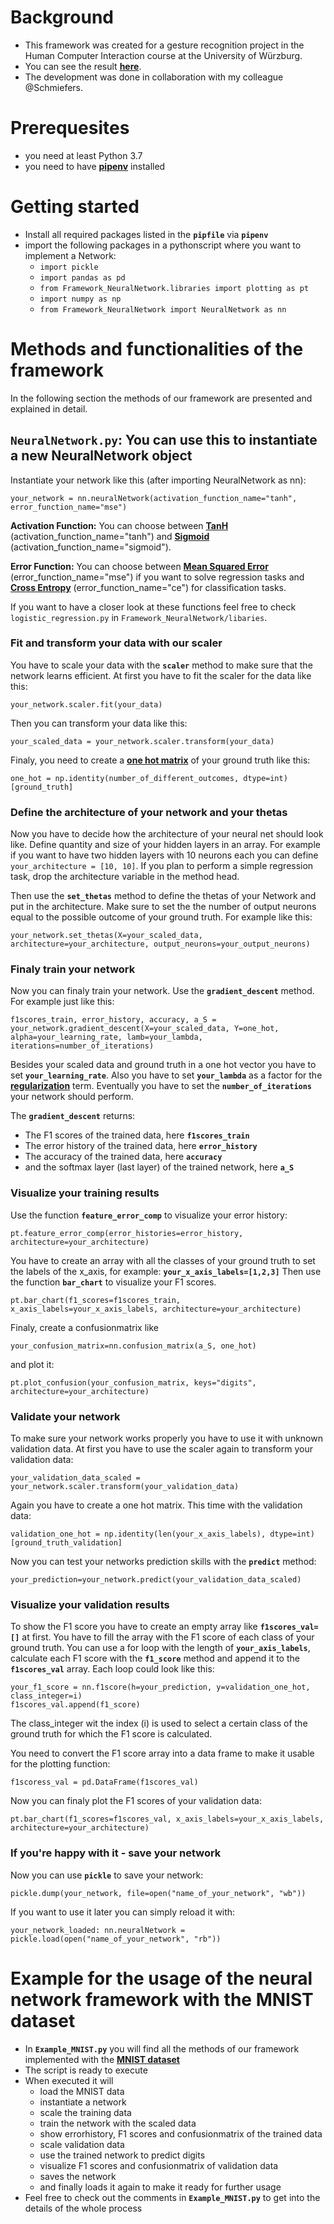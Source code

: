 # Background
* This framework was created for a gesture recognition project in the Human Computer Interaction course at the University of Würzburg.
* You can see the result **[here](https://www.youtube.com/watch?v=LjNq6iJn_EQ)**.
* The development was done in collaboration with my colleague @Schmiefers.

# Prerequesites
* you need at least Python 3.7
* you need to have **[pipenv](https://pypi.org/project/pipenv/)** installed


# Getting started
* Install all required packages listed in the **`pipfile`** via **`pipenv`**
* import the following packages in a pythonscript where you want to implement a Network:
    * `import pickle`
    * `import pandas as pd`
    * `from Framework_NeuralNetwork.libraries import plotting as pt`
    * `import numpy as np`
    * `from Framework_NeuralNetwork import NeuralNetwork as nn`


# Methods and functionalities of the framework
In the following section the methods of our framework are presented and explained in detail.



## `NeuralNetwork.py`: You can use this to instantiate a new NeuralNetwork object
Instantiate your network like this (after importing NeuralNetwork as nn):

    your_network = nn.neuralNetwork(activation_function_name="tanh", error_function_name="mse")

**Activation Function:** You can choose between **[TanH](https://machinelearningmastery.com/choose-an-activation-function-for-deep-learning/#:~:text=The%20hyperbolic%20tangent%20activation%20function,the%20range%20%2D1%20to%201.)** (activation_function_name="tanh") and **[Sigmoid](https://en.wikipedia.org/wiki/Sigmoid_function)** (activation_function_name="sigmoid").

**Error Function:** You can choose between **[Mean Squared Error](https://en.wikipedia.org/wiki/Mean_squared_error)** (error_function_name="mse") if you want to solve regression tasks and **[Cross Entropy](https://en.wikipedia.org/wiki/Cross_entropy)** (error_function_name="ce") for classification tasks.



If you want to have a closer look at these functions feel free to check `logistic_regression.py` in `Framework_NeuralNetwork/libaries`.


### Fit and transform your data with our scaler
You have to scale your data with the **`scaler`** method to make sure that the network learns efficient. At first you have to fit the scaler for the data like this: 

    your_network.scaler.fit(your_data)

Then you can transform your data like this:

    your_scaled_data = your_network.scaler.transform(your_data)

Finaly, you need to create a **[one hot matrix](https://machinelearningmastery.com/why-one-hot-encode-data-in-machine-learning/)** of your ground truth like this:

    one_hot = np.identity(number_of_different_outcomes, dtype=int)[ground_truth]

### Define the architecture of your network and your thetas
Now you have to decide how the architecture of your neural net should look like. Define quantity and size of your hidden layers in an array. For example if you want to have two hidden layers with 10 neurons each you can define `your_architecture = [10, 10]`. 
If you plan to perform a simple regression task, drop the architecture variable in the method head.

Then use the **`set_thetas`** method to define the thetas of your Network and put in the architecture. Make sure to set the the number of output neurons equal to the possible outcome of your ground truth. For example like this:

    your_network.set_thetas(X=your_scaled_data, architecture=your_architecture, output_neurons=your_output_neurons)

### Finaly train your network
Now you can finaly train your network. Use the **`gradient_descent`** method. For example just like this:

    f1scores_train, error_history, accuracy, a_S = your_network.gradient_descent(X=your_scaled_data, Y=one_hot, alpha=your_learning_rate, lamb=your_lambda, iterations=number_of_iterations)

Besides your scaled data and ground truth in a one hot vector you have to set **`your_learning_rate`**. Also you have to set **`your_lambda`** as a factor for the **[regularization](https://en.wikipedia.org/wiki/Regularization_(mathematics))** term. Eventually you have to set the **`number_of_iterations`** your network should perform.

The **`gradient_descent`** returns:
* The F1 scores of the trained data, here **`f1scores_train`**
* The error history of the trained data, here **`error_history`**
* The accuracy of the trained data, here **`accuracy`**
* and the softmax layer (last layer) of the trained network, here **`a_S`**


### Visualize your training results
Use the function **`feature_error_comp`** to visualize your error history:
    
    pt.feature_error_comp(error_histories=error_history, architecture=your_architecture)

You have to create an array with all the classes of your ground truth to set the labels of the x_axis, for example: **`your_x_axis_labels=[1,2,3]`** Then use the function **`bar_chart`** to visualize your F1 scores.

    pt.bar_chart(f1_scores=f1scores_train, x_axis_labels=your_x_axis_labels, architecture=your_architecture)

Finaly, create a confusionmatrix like 

    your_confusion_matrix=nn.confusion_matrix(a_S, one_hot)
    
and plot it:

    pt.plot_confusion(your_confusion_matrix, keys="digits", architecture=your_architecture)


### Validate your network
To make sure your network works properly you have to use it with unknown validation data. At first you have to use the scaler again to transform your validation data:

    your_validation_data_scaled = your_network.scaler.transform(your_validation_data)

Again you have to create a one hot matrix. This time with the validation data:

    validation_one_hot = np.identity(len(your_x_axis_labels), dtype=int)[ground_truth_validation]

Now you can test your networks prediction skills with the **`predict`** method:

    your_prediction=your_network.predict(your_validation_data_scaled)

### Visualize your validation results

To show the F1 score you have to create an empty array like **`f1scores_val=[]`** at first. You have to fill the array with the F1 score of each class of your ground truth. You can use a for loop with the length of **`your_axis_labels`**, calculate each F1 score with the **`f1_score`** method and append it to the **`f1scores_val`** array. Each loop could look like this:

    your_f1_score = nn.f1score(h=your_prediction, y=validation_one_hot, class_integer=i)
    f1scores_val.append(f1_score)

The class_integer wit the index (i) is used to select a certain class of the ground truth for which the F1 score is calculated.

You need to convert the F1 score array into a data frame to make it usable for the plotting function:

    f1scoress_val = pd.DataFrame(f1scores_val)

Now you can finaly plot the F1 scores of your validation data:

    pt.bar_chart(f1_scores=f1scores_val, x_axis_labels=your_x_axis_labels, architecture=your_architecture)



### If you're happy with it - save your network
Now you can use **`pickle`** to save your network:

    pickle.dump(your_network, file=open("name_of_your_network", "wb"))

If you want to use it later you can simply reload it with:

    your_network_loaded: nn.neuralNetwork = pickle.load(open("name_of_your_network", "rb"))



# Example for the usage of the neural network framework with the MNIST dataset
* In **`Example_MNIST.py`** you will find all the methods of our framework implemented with the **[MNIST dataset](https://en.wikipedia.org/wiki/MNIST_database)**
* The script is ready to execute
* When executed it will 
    * load the MNIST data 
    * instantiate a network 
    * scale the training data 
    * train the network with the scaled data
    * show errorhistory, F1 scores and confusionmatrix of the trained data
    * scale validation data
    * use the trained network to predict digits
    * visualize F1 scores and confusionmatrix of validation data
    * saves the network
    * and finally loads it again to make it ready for further usage
 * Feel free to check out the comments in **`Example_MNIST.py`** to get into the details of the whole process
